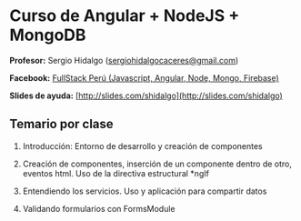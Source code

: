 # Curso de Angular + NodeJS + MongoDB

**Profesor:** Sergio Hidalgo (sergiohidalgocaceres@gmail.com)

**Facebook:** [FullStack Perú (Javascript, Angular, Node, Mongo, Firebase)](https://www.facebook.com/groups/607163139705114/)

**Slides de ayuda:** [http://slides.com/shidalgo](http://slides.com/shidalgo)

## Temario por clase

1. Introducción: Entorno de desarrollo y creación de componentes

2. Creación de componentes, inserción de un componente dentro de otro, eventos html. Uso de la directiva estructural *ngIf

3. Entendiendo los servicios. Uso y aplicación para compartir datos

4. Validando formularios con FormsModule